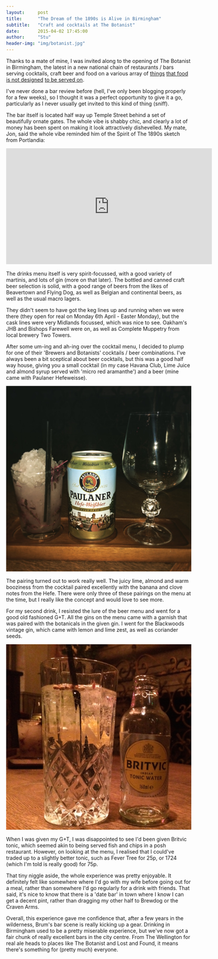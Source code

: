 ```yaml
---
layout:     post
title:      "The Dream of the 1890s is Alive in Birmingham"
subtitle:   "Craft and cocktails at The Botanist"
date:       2015-04-02 17:45:00
author:     "Stu"
header-img: "img/botanist.jpg"
---
```


Thanks to a mate of mine, I was invited along to the opening of The Botanist in Birmingham, the latest in a new national chain of restaurants / bars serving cocktails, craft beer and food on a various array of [things](http://thebotanist.uk.com/image/gallery/10196-0398.jpg) [that food is not designed](http://thebotanist.uk.com/image/gallery/10196-0253.jpg) [to be served on](http://thebotanist.uk.com/image/gallery/10196-0264.jpg).

I've never done a bar review before (hell, I've only been blogging properly for a few weeks), so I thought it was a perfect opportunity to give it a go, particularly as I never usually get invited to this kind of thing (sniff).

The bar itself is located half way up Temple Street behind a set of beautifully ornate gates. The whole vibe is shabby chic, and clearly a lot of money has been spent on making it look attractively dishevelled. My mate, Jon, said the whole vibe reminded him of the Spirit of The 1890s sketch from Portlandia:

<iframe width="560" height="315" src="https://www.youtube.com/embed/0_HGqPGp9iY" frameborder="0" allowfullscreen></iframe>

The drinks menu itself is very spirit-focussed, with a good variety of martinis, and lots of gin (more on that later). The bottled and canned craft beer selection is solid, with a good range of beers from the likes of Beavertown and Flying Dog, as well as Belgian and continental beers, as well as the usual macro lagers.

They didn't seem to have got the keg lines up and running when we were there (they open for real on Monday 6th April - Easter Monday), but the cask lines were very Midlands focussed, which was nice to see. Oakham's JHB and Bishops Farewell were on, as well as Complete Muppetry from local brewery Two Towers.

After some um-ing and ah-ing over the cocktail menu, I decided to plump for one of their 'Brewers and Botanists' cocktails / beer combinations. I've always been a bit sceptical about beer cocktails, but this was a good half way house, giving you a small cocktail (in my case Havana Club, Lime Juice and almond syrup served with 'micro red aramanthe') and a beer (mine came with Paulaner Hefeweisse).

![Number 2 pairing](/img/paulaner.jpg)

The pairing turned out to work really well. The juicy lime, almond and warm booziness from the cocktail paired excellently with the banana and clove notes from the Hefe. There were only three of these pairings on the menu at the time, but I really like the concept and would love to see more.

For my second drink, I resisted the lure of the beer menu and went for a good old fashioned G+T. All the gins on the menu came with a garnish that was paired with the botanicals in the given gin. I went for the Blackwoods vintage gin, which came with lemon and lime zest, as well as coriander seeds.

![Britvic - wut?](/img/britvic.jpg)

When I was given my G+T, I was disappointed to see I'd been given Britvic tonic, which seemed akin to being served fish and chips in a posh restaurant. However, on looking at the menu, I realised that I could've traded up to a slightly better tonic, such as Fever Tree for 25p, or 1724 (which I'm told is really good) for 75p.

That tiny niggle aside, the whole experience was pretty enjoyable. It definitely felt like somewhere where I'd go with my wife before going out for a meal, rather than somewhere I'd go regularly for a drink with friends. That said, it's nice to know that there is a 'date bar' in town where I know I can get a decent pint, rather than dragging my other half to Brewdog or the Craven Arms.

Overall, this experience gave me confidence that, after a few years in the wilderness, Brum's bar scene is really kicking up a gear. Drinking in Birmingham used to be a pretty miserable experience, but we've now got a fair chunk of really excellent bars in the city centre. From The Wellington for real ale heads to places like The Botanist and Lost and Found, it means there's something for (pretty much) everyone.
